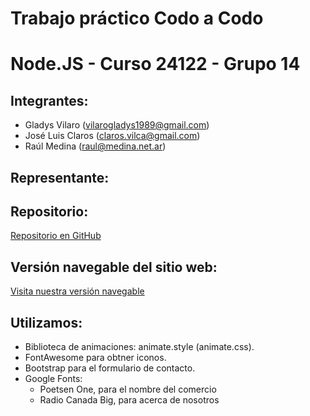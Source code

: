 # Trabajo práctico Codo a Codo
# Node.JS - Curso 24122 - Grupo 14

## Integrantes:
- Gladys Vilaro (vilarogladys1989@gmail.com)
- José Luis Claros (claros.vilca@gmail.com)
- Raúl Medina (raul@medina.net.ar)

## Representante:
 

## Repositorio:
[Repositorio en GitHub](https://github.com/Glavilaro/Grupo_14_nodeJs)

## Versión navegable del sitio web:
[Visita nuestra versión navegable](https://grupo14.netlify.app/)

## Utilizamos:
- Biblioteca de animaciones: animate.style (animate.css).
- FontAwesome para obtner iconos.
- Bootstrap para el formulario de contacto.
- Google Fonts:
    - Poetsen One, para el nombre del comercio
    - Radio Canada Big, para acerca de nosotros
